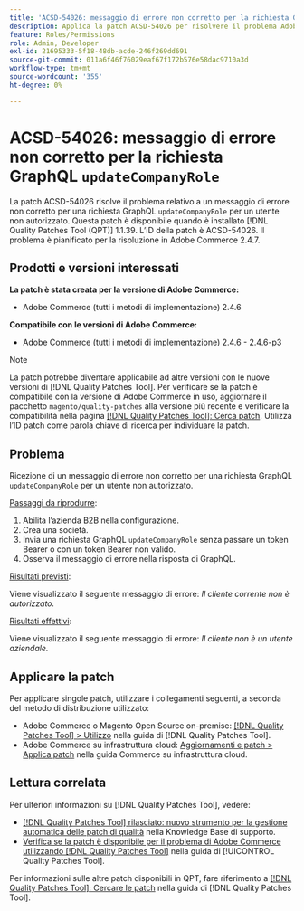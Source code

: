 ```yaml
---
title: 'ACSD-54026: messaggio di errore non corretto per la richiesta GraphQL updateCompanyRole'
description: Applica la patch ACSD-54026 per risolvere il problema Adobe Commerce in presenza di un messaggio di errore non corretto per una richiesta updateCompanyRole GraphQL per un utente non autorizzato.
feature: Roles/Permissions
role: Admin, Developer
exl-id: 21695333-5f18-48db-acde-246f269dd691
source-git-commit: 011a6f46f76029eaf67f172b576e58dac9710a3d
workflow-type: tm+mt
source-wordcount: '355'
ht-degree: 0%

---
```


# ACSD-54026: messaggio di errore non corretto per la richiesta GraphQL `updateCompanyRole`

La patch ACSD-54026 risolve il problema relativo a un messaggio di errore non corretto per una richiesta GraphQL `updateCompanyRole` per un utente non autorizzato. Questa patch è disponibile quando è installato [!DNL Quality Patches Tool (QPT)] 1.1.39. L’ID della patch è ACSD-54026. Il problema è pianificato per la risoluzione in Adobe Commerce 2.4.7.

## Prodotti e versioni interessati

**La patch è stata creata per la versione di Adobe Commerce:**

* Adobe Commerce (tutti i metodi di implementazione) 2.4.6

**Compatibile con le versioni di Adobe Commerce:**

* Adobe Commerce (tutti i metodi di implementazione) 2.4.6 - 2.4.6-p3

>[!NOTE]
>
>La patch potrebbe diventare applicabile ad altre versioni con le nuove versioni di [!DNL Quality Patches Tool]. Per verificare se la patch è compatibile con la versione di Adobe Commerce in uso, aggiornare il pacchetto `magento/quality-patches` alla versione più recente e verificare la compatibilità nella pagina [[!DNL Quality Patches Tool]: Cerca patch](https://experienceleague.adobe.com/tools/commerce-quality-patches/index.html?lang=it). Utilizza l’ID patch come parola chiave di ricerca per individuare la patch.

## Problema

Ricezione di un messaggio di errore non corretto per una richiesta GraphQL `updateCompanyRole` per un utente non autorizzato.

<u>Passaggi da riprodurre</u>:

1. Abilita l’azienda B2B nella configurazione.
1. Crea una società.
1. Invia una richiesta GraphQL `updateCompanyRole` senza passare un token Bearer o con un token Bearer non valido.
1. Osserva il messaggio di errore nella risposta di GraphQL.

<u>Risultati previsti</u>:

Viene visualizzato il seguente messaggio di errore: *Il cliente corrente non è autorizzato.*

<u>Risultati effettivi</u>:

Viene visualizzato il seguente messaggio di errore: *Il cliente non è un utente aziendale.*

## Applicare la patch

Per applicare singole patch, utilizzare i collegamenti seguenti, a seconda del metodo di distribuzione utilizzato:

* Adobe Commerce o Magento Open Source on-premise: [[!DNL Quality Patches Tool] > Utilizzo](/help/tools/quality-patches-tool/usage.md) nella guida di [!DNL Quality Patches Tool].
* Adobe Commerce su infrastruttura cloud: [Aggiornamenti e patch > Applica patch](https://experienceleague.adobe.com/docs/commerce-cloud-service/user-guide/develop/upgrade/apply-patches.html?lang=it) nella guida Commerce su infrastruttura cloud.

## Lettura correlata

Per ulteriori informazioni su [!DNL Quality Patches Tool], vedere:

* [[!DNL Quality Patches Tool] rilasciato: nuovo strumento per la gestione automatica delle patch di qualità](https://experienceleague.adobe.com/it/docs/commerce-operations/tools/quality-patches-tool/quality-patches-tool-to-self-serve-quality-patches) nella Knowledge Base di supporto.
* [Verifica se la patch è disponibile per il problema di Adobe Commerce utilizzando  [!DNL Quality Patches Tool]](/help/tools/quality-patches-tool/patches-available-in-qpt/check-patch-for-magento-issue-with-magento-quality-patches.md) nella guida di [!UICONTROL Quality Patches Tool].


Per informazioni sulle altre patch disponibili in QPT, fare riferimento a [[!DNL Quality Patches Tool]: Cercare le patch](https://experienceleague.adobe.com/tools/commerce-quality-patches/index.html?lang=it) nella guida di [!DNL Quality Patches Tool].
